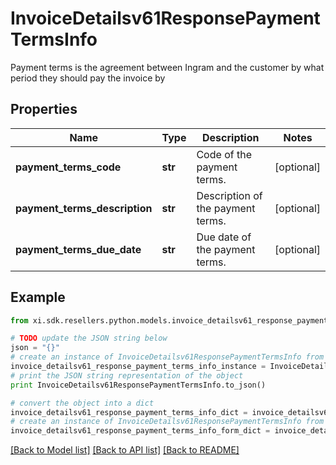 # InvoiceDetailsv61ResponsePaymentTermsInfo

Payment terms is the agreement between Ingram and the customer by what period they should pay the invoice by

## Properties

Name | Type | Description | Notes
------------ | ------------- | ------------- | -------------
**payment_terms_code** | **str** | Code of the payment terms. | [optional] 
**payment_terms_description** | **str** | Description of the payment terms. | [optional] 
**payment_terms_due_date** | **str** | Due date of the payment terms. | [optional] 

## Example

```python
from xi.sdk.resellers.python.models.invoice_detailsv61_response_payment_terms_info import InvoiceDetailsv61ResponsePaymentTermsInfo

# TODO update the JSON string below
json = "{}"
# create an instance of InvoiceDetailsv61ResponsePaymentTermsInfo from a JSON string
invoice_detailsv61_response_payment_terms_info_instance = InvoiceDetailsv61ResponsePaymentTermsInfo.from_json(json)
# print the JSON string representation of the object
print InvoiceDetailsv61ResponsePaymentTermsInfo.to_json()

# convert the object into a dict
invoice_detailsv61_response_payment_terms_info_dict = invoice_detailsv61_response_payment_terms_info_instance.to_dict()
# create an instance of InvoiceDetailsv61ResponsePaymentTermsInfo from a dict
invoice_detailsv61_response_payment_terms_info_form_dict = invoice_detailsv61_response_payment_terms_info.from_dict(invoice_detailsv61_response_payment_terms_info_dict)
```
[[Back to Model list]](../README.md#documentation-for-models) [[Back to API list]](../README.md#documentation-for-api-endpoints) [[Back to README]](../README.md)


